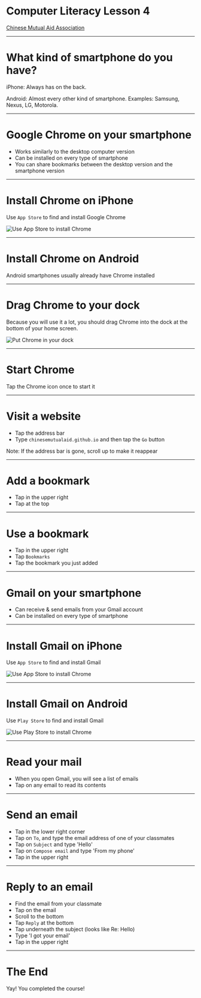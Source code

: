 # Computer Literacy Lesson 4

[Chinese Mutual Aid Association](http://chinesemutualaid.org)

---
# What kind of smartphone do you have?

iPhone: Always has <span class='glyphicon glyphicon-apple'></span> on the back.

Android: Almost every other kind of smartphone. Examples: Samsung, Nexus, LG, Motorola.

---
# Google Chrome on your smartphone

- Works similarly to the desktop computer version
- Can be installed on every type of smartphone
- You can share bookmarks between the desktop version and the smartphone version

---
# Install Chrome on iPhone

Use `App Store` to find and install Google Chrome

![Use App Store to install Chrome](iphone-home.jpg)

---
# Install Chrome on Android

Android smartphones usually already have Chrome installed

---
# Drag Chrome to your dock

Because you will use it a lot, you should drag Chrome into the dock at the bottom of your home screen.

![Put Chrome in your dock](chrome-in-dock.png)

---
# Start Chrome

Tap the Chrome icon once to start it

---
# Visit a website

- Tap the address bar
- Type `chinesemutualaid.github.io` and then tap the `Go` button

Note: If the address bar is gone, scroll up to make it reappear

---
# Add a bookmark

- Tap <span class='glyphicon glyphicon-option-vertical'></span> in the upper right
- Tap <span class='glyphicon glyphicon-star'></span> at the top

---
# Use a bookmark

- Tap <span class='glyphicon glyphicon-option-vertical'></span> in the upper right
- Tap `Bookmarks`
- Tap the bookmark you just added

---
# Gmail on your smartphone

- Can receive & send emails from your Gmail account
- Can be installed on every type of smartphone

---
# Install Gmail on iPhone

Use `App Store` to find and install Gmail

![Use App Store to install Chrome](iphone-home.jpg)

---
# Install Gmail on Android

Use `Play Store` to find and install Gmail

![Use Play Store to install Chrome](android-home.png)

---
# Read your mail

- When you open Gmail, you will see a list of emails
- Tap on any email to read its contents

---
# Send an email

- Tap <span class='glyphicon glyphicon-pencil'></span> in the lower right corner
- Tap on `To`, and type the email address of one of your classmates
- Tap on `Subject` and type 'Hello'
- Tap on `Compose email` and type 'From my phone'
- Tap <span class='glyphicon glyphicon-send'></span> in the upper right

---
# Reply to an email

- Find the email from your classmate
- Tap on the email
- Scroll to the bottom
- Tap `Reply` at the bottom
- Tap underneath the subject (looks like Re: Hello)
- Type 'I got your email'
- Tap <span class='glyphicon glyphicon-send'></span> in the upper right

---
# The End

Yay! You completed the course!
